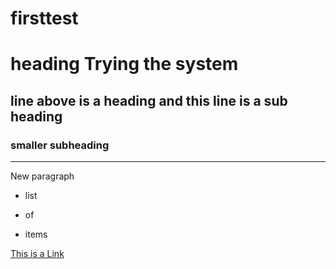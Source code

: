 # firsttest
# heading Trying the system

## line above is a heading and this line is a sub heading
### smaller subheading

---
New paragraph

  * list 
  - of
  + items

[This is a Link](http://google.com)


